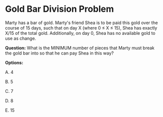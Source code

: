 # Gold Bar Division Problem

Marty has a bar of gold. Marty's friend Shea is to be paid this gold over the course of 15 days, such that on day X (where 0 ≤ X ≤ 15), Shea has exactly X/15 of the total gold. Additionally, on day 0, Shea has no available gold to use as change.

**Question:** What is the MINIMUM number of pieces that Marty must break the gold bar into so that he can pay Shea in this way?

**Options:**

A. 4

B. 5

C. 7

D. 8

E. 15
